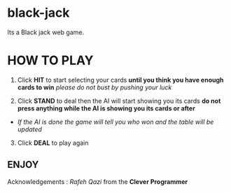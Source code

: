 # black-jack
 Its a Black jack web game.

# **HOW TO PLAY**

1. Click **HIT** to start selecting your cards
**until you think you have enough cards to win** 
*please do not bust by pushing your luck*

2. Click **STAND** to deal then the AI will start showing you its cards 
**do not press anything while the AI is showing you its cards or after**

- *If the AI is done the game will tell you who won and the table will be updated*

3. Click **DEAL** to play again

## **ENJOY**

Acknowledgements : *Rafeh Qazi* from the **Clever Programmer**
